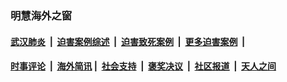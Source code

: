 
### 明慧海外之窗

####  [武汉肺炎](indexes/365.md?t=01170200) &nbsp;|&nbsp;  [迫害案例综述](indexes/328.md?t=01170200) &nbsp;|&nbsp; [迫害致死案例](indexes/277.md?t=01170200)  &nbsp;|&nbsp; [更多迫害案例](indexes/81.md?t=01170200)  &nbsp;|&nbsp; 
####  [时事评论](indexes/251.md?t=01170200) &nbsp;|&nbsp; [海外简讯](indexes/245.md?t=01170200)&nbsp;|&nbsp;  [社会支持](indexes/140.md?t=01170200) &nbsp;|&nbsp; [褒奖决议](indexes/282.md?t=01170200) &nbsp;|&nbsp; [社区报道](indexes/91.md?t=01170200)  &nbsp;|&nbsp; [天人之间](indexes/78.md?t=01170200) 

